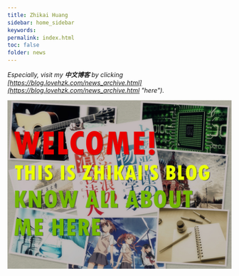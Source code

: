 ```yaml
---
title: Zhikai Huang
sidebar: home_sidebar
keywords: 
permalink: index.html
toc: false
folder: news
---
```


*Especially, visit my **中文博客** by clicking [https://blog.lovehzk.com/news_archive.html](https://blog.lovehzk.com/news_archive.html "here").*

![](/images/home.jpg)